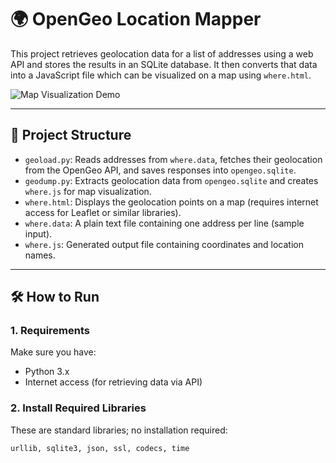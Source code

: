 # 🌍 OpenGeo Location Mapper

This project retrieves geolocation data for a list of addresses using a web API and stores the results in an SQLite database. It then converts that data into a JavaScript file which can be visualized on a map using `where.html`.

![Map Visualization Demo](https://assets.grab.com/wp-content/uploads/sites/4/2023/02/13123441/exploredata.gif) 
<!-- Replace this GIF with a screen recording of your actual project if available -->

---

## 📁 Project Structure

- `geoload.py`: Reads addresses from `where.data`, fetches their geolocation from the OpenGeo API, and saves responses into `opengeo.sqlite`.
- `geodump.py`: Extracts geolocation data from `opengeo.sqlite` and creates `where.js` for map visualization.
- `where.html`: Displays the geolocation points on a map (requires internet access for Leaflet or similar libraries).
- `where.data`: A plain text file containing one address per line (sample input).
- `where.js`: Generated output file containing coordinates and location names.

---

## 🛠 How to Run

### 1. Requirements
Make sure you have:
- Python 3.x
- Internet access (for retrieving data via API)

### 2. Install Required Libraries
These are standard libraries; no installation required:
```bash
urllib, sqlite3, json, ssl, codecs, time
